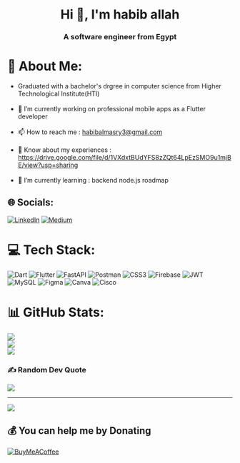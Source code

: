 <h1 align="center">Hi 👋, I'm habib allah</h1>
<h3 align="center">A software engineer from Egypt</h3>

# 💫 About Me:
- Graduated with a bachelor's drgree in computer science from Higher Technological Institute(HTI)<br><br>
- 🔭 I’m currently working on professional mobile apps as a Flutter developer<br><br>
- 📫 How to reach me : habibalmasry3@gmail.com<br><br>
- 📄 Know about my experiences : https://drive.google.com/file/d/1VXdxtBUdYFS8zZQt64LpEzSMO9u1mjBE/view?usp=sharing<br><br>
- 🌱 I’m currently learning : backend node.js roadmap


## 🌐 Socials:
[![LinkedIn](https://img.shields.io/badge/LinkedIn-%230077B5.svg?logo=linkedin&logoColor=white)](https://linkedin.com/in/https://www.linkedin.com/in/habib-almasry-012685198/) [![Medium](https://img.shields.io/badge/Medium-12100E?logo=medium&logoColor=white)](https://medium.com/@https://medium.com/@habibalmasry3) 

# 💻 Tech Stack:
![Dart](https://img.shields.io/badge/dart-%230175C2.svg?style=plastic&logo=dart&logoColor=white) ![Flutter](https://img.shields.io/badge/Flutter-%2302569B.svg?style=plastic&logo=Flutter&logoColor=white) ![FastAPI](https://img.shields.io/badge/FastAPI-005571?style=plastic&logo=fastapi) ![Postman](https://img.shields.io/badge/Postman-FF6C37?style=plastic&logo=postman&logoColor=white) ![CSS3](https://img.shields.io/badge/css3-%231572B6.svg?style=plastic&logo=css3&logoColor=white) ![Firebase](https://img.shields.io/badge/firebase-%23039BE5.svg?style=plastic&logo=firebase) ![JWT](https://img.shields.io/badge/JWT-black?style=plastic&logo=JSON%20web%20tokens) ![MySQL](https://img.shields.io/badge/mysql-%2300000f.svg?style=plastic&logo=mysql&logoColor=white) ![Figma](https://img.shields.io/badge/figma-%23F24E1E.svg?style=plastic&logo=figma&logoColor=white) ![Canva](https://img.shields.io/badge/Canva-%2300C4CC.svg?style=plastic&logo=Canva&logoColor=white) ![Cisco](https://img.shields.io/badge/cisco-%23049fd9.svg?style=plastic&logo=cisco&logoColor=black)
# 📊 GitHub Stats:
![](https://github-readme-stats.vercel.app/api?username=habiballah2001&theme=dark&hide_border=false&include_all_commits=false&count_private=false)<br/>
![](https://github-readme-streak-stats.herokuapp.com/?user=habiballah2001&theme=dark&hide_border=false)<br/>
![](https://github-readme-stats.vercel.app/api/top-langs/?username=habiballah2001&theme=dark&hide_border=false&include_all_commits=false&count_private=false&layout=compact)

### ✍️ Random Dev Quote
![](https://quotes-github-readme.vercel.app/api?type=vetical&theme=radical)

---
[![](https://visitcount.itsvg.in/api?id=habiballah2001&icon=0&color=0)](https://visitcount.itsvg.in)

  ## 💰 You can help me by Donating
  [![BuyMeACoffee](https://img.shields.io/badge/Buy%20Me%20a%20Coffee-ffdd00?style=for-the-badge&logo=buy-me-a-coffee&logoColor=black)](https://buymeacoffee.com/https://www.buymeacoffee.com/habiballah) 

  
<!-- Proudly created with GPRM ( https://gprm.itsvg.in ) -->
